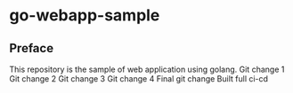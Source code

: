 # go-webapp-sample



## Preface
This repository is the sample of web application using golang.
Git change 1
Git change 2
Git change 3
Git change 4
Final git change Built full ci-cd

